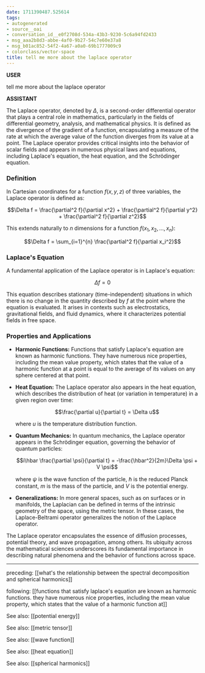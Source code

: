 ```yaml
---
date: 1711390487.525614
tags:
- autogenerated
- source__oai
- conversation_id__e0f2708d-534a-43b3-9230-5c6a94fd2433
- msg_aaa2b8d3-abbe-4af0-9b27-54c7e60e37a8
- msg_b01ac852-54f2-4a67-a0a0-69b1777009c9
- colorclass/vector-space
title: tell me more about the laplace operator
---
```


**USER**

tell me more about the laplace operator


**ASSISTANT**

The Laplace operator, denoted by $\Delta$, is a second-order differential operator that plays a central role in mathematics, particularly in the fields of differential geometry, analysis, and mathematical physics. It is defined as the divergence of the gradient of a function, encapsulating a measure of the rate at which the average value of the function diverges from its value at a point. The Laplace operator provides critical insights into the behavior of scalar fields and appears in numerous physical laws and equations, including Laplace's equation, the heat equation, and the Schrödinger equation.

### Definition

In Cartesian coordinates for a function $f(x, y, z)$ of three variables, the Laplace operator is defined as:

$$\Delta f = \frac{\partial^2 f}{\partial x^2} + \frac{\partial^2 f}{\partial y^2} + \frac{\partial^2 f}{\partial z^2}$$

This extends naturally to $n$ dimensions for a function $f(x_1, x_2, ..., x_n)$:

$$\Delta f = \sum_{i=1}^{n} \frac{\partial^2 f}{\partial x_i^2}$$

### Laplace's Equation

A fundamental application of the Laplace operator is in Laplace's equation:

$$\Delta f = 0$$

This equation describes stationary (time-independent) situations in which there is no change in the quantity described by $f$ at the point where the equation is evaluated. It arises in contexts such as electrostatics, gravitational fields, and fluid dynamics, where it characterizes potential fields in free space.

### Properties and Applications

- **Harmonic Functions:** Functions that satisfy Laplace's equation are known as harmonic functions. They have numerous nice properties, including the mean value property, which states that the value of a harmonic function at a point is equal to the average of its values on any sphere centered at that point.

- **Heat Equation:** The Laplace operator also appears in the heat equation, which describes the distribution of heat (or variation in temperature) in a given region over time:

  $$\frac{\partial u}{\partial t} = \Delta u$$

  where $u$ is the temperature distribution function.

- **Quantum Mechanics:** In quantum mechanics, the Laplace operator appears in the Schrödinger equation, governing the behavior of quantum particles:

  $$i\hbar \frac{\partial \psi}{\partial t} = -\frac{\hbar^2}{2m}\Delta \psi + V \psi$$

  where $\psi$ is the wave function of the particle, $\hbar$ is the reduced Planck constant, $m$ is the mass of the particle, and $V$ is the potential energy.

- **Generalizations:** In more general spaces, such as on surfaces or in manifolds, the Laplacian can be defined in terms of the intrinsic geometry of the space, using the metric tensor. In these cases, the Laplace-Beltrami operator generalizes the notion of the Laplace operator.

The Laplace operator encapsulates the essence of diffusion processes, potential theory, and wave propagation, among others. Its ubiquity across the mathematical sciences underscores its fundamental importance in describing natural phenomena and the behavior of functions across space.


---

preceding: [[what's the relationship between the spectral decomposition and spherical harmonics]]  


following: [[functions that satisfy laplace's equation are known as harmonic functions. they have numerous nice properties, including the mean value property, which states that the value of a harmonic function at]]

See also: [[potential energy]]


See also: [[metric tensor]]


See also: [[wave function]]


See also: [[heat equation]]


See also: [[spherical harmonics]]